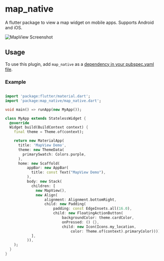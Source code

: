 # map_native

A flutter package to view a map widget on mobile apps. Supports Android and iOS.


![MapView Screenshot](https://github.com/xclud/flutter_native_map/raw/master/screenshots/map01.png)


## Usage
To use this plugin, add `map_native` as a [dependency in your pubspec.yaml file](https://flutter.io/platform-plugins/).

### Example

``` dart

import 'package:flutter/material.dart';
import 'package:map_native/map_native.dart';

void main() => runApp(new MyApp());

class MyApp extends StatelessWidget {
  @override
  Widget build(BuildContext context) {
    final theme = Theme.of(context);

    return new MaterialApp(
      title: 'MapView Demo',
      theme: new ThemeData(
        primarySwatch: Colors.purple,
      ),
      home: new Scaffold(
          appBar: new AppBar(
            title: const Text("MapView Demo"),
          ),
          body: new Stack(
            children: [
              new MapView(),
              new Align(
                  alignment: Alignment.bottomRight,
                  child: new Padding(
                      padding: const EdgeInsets.all(16.0),
                      child: new FloatingActionButton(
                          backgroundColor: theme.cardColor,
                          onPressed: () {},
                          child: new Icon(Icons.my_location,
                              color: Theme.of(context).primaryColor))))
            ],
          )),
    );
  }
}

```